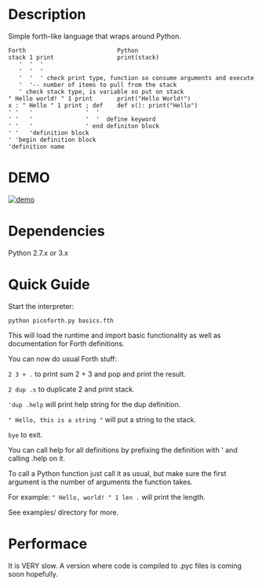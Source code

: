 Description
===========

Simple forth-like language  that wraps around Python.

```
Forth                          Python
stack 1 print                  print(stack)
   '  '  '
   '  '  '
   '  '  ' check print type, function so consume arguments and execute
   '  '-- number of items to pull from the stack
   ' check stack type, is variable so put on stack
" Hello world! " 1 print       print("Hello World!")
x : " Hello " 1 print ; def    def x(): print("Hello")
' '   '               '  '
' '   '               '  '  define keyword
' '   '               ' end definiton block
' '   'definition block
' 'begin definition block
'definition name
```

DEMO
====

[![demo](https://asciinema.org/a/DmbDcipJAIOdR5hE8wYHychfN.png)](https://asciinema.org/a/DmbDcipJAIOdR5hE8wYHychfN?autoplay=1)


Dependencies
============

Python 2.7.x or 3.x

Quick Guide
===========

Start the interpreter:

` python picoforth.py basics.fth `

This will load the runtime and import basic functionality as well
as documentation for Forth definitions.

You can now do usual Forth stuff:

` 2 3 + . ` to print sum 2 + 3 and pop and print the result.

` 2 dup .s ` to duplicate 2 and print stack.

` 'dup .help ` will print help string for the dup definition.

` " Hello, this is a string " ` will put a string to the stack.

` bye ` to exit.

You can call help for all definitions by prefixing the definition
with ' and calling .help on it.

To call a Python function just call it as usual, but make sure the
first argument is the number of arguments the function takes.

For example: ` " Hello, world! " 1 len . ` will print the length.

See examples/ directory for more.

Performace
==========

It is VERY slow. A version where code is compiled to .pyc files is
coming soon hopefully.
